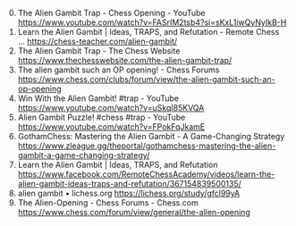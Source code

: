 0. The Alien Gambit Trap - Chess Opening - YouTube
https://www.youtube.com/watch?v=FASrIM2tsb4?si=sKxL1iwQyNyIkB-H
1. Learn the Alien Gambit | Ideas, TRAPS, and Refutation - Remote Chess ...
https://chess-teacher.com/alien-gambit/
2. The Alien Gambit Trap - The Chess Website
https://www.thechesswebsite.com/the-alien-gambit-trap/
3. The alien gambit such an OP opening! - Chess Forums
https://www.chess.com/clubs/forum/view/the-alien-gambit-such-an-op-opening
4. Win With the Alien Gambit! #trap - YouTube
https://www.youtube.com/watch?v=uSkqI85KVQA
5. Alien Gambit Puzzle! #chess #trap - YouTube
https://www.youtube.com/watch?v=FPokFqJkamE
6. GothamChess: Mastering the Alien Gambit - A Game-Changing Strategy
https://www.zleague.gg/theportal/gothamchess-mastering-the-alien-gambit-a-game-changing-strategy/
7. Learn the Alien Gambit | Ideas, TRAPS, and Refutation
https://www.facebook.com/RemoteChessAcademy/videos/learn-the-alien-gambit-ideas-traps-and-refutation/367154839500135/
8. alien gambit • lichess.org
https://lichess.org/study/gfcl99yA
9. The Alien-Opening - Chess Forums - Chess.com
https://www.chess.com/forum/view/general/the-alien-opening
